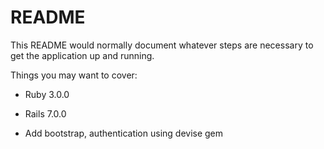 # README

This README would normally document whatever steps are necessary to get the
application up and running.

Things you may want to cover:

* Ruby 3.0.0

* Rails 7.0.0

* Add bootstrap, authentication using devise gem 
